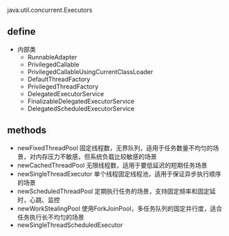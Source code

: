 java.util.concurrent.Executors

## define
* 内部类
  * RunnableAdapter
  * PrivilegedCallable
  * PrivilegedCallableUsingCurrentClassLoader
  * DefaultThreadFactory
  * PrivilegedThreadFactory
  * DelegatedExecutorService
  * FinalizableDelegatedExecutorService
  * DelegatedScheduledExecutorService
  
## methods
* newFixedThreadPool 固定线程数，无界队列，适用于任务数量不均匀的场景，对内存压力不敏感，但系统负载比较敏感的场景
* newCachedThreadPool 无限线程数，适用于要低延迟的短期任务场景
* newSingleThreadExecutor 单个线程固定线程池，适用于保证异步执行顺序的场景
* newScheduledThreadPool 定期执行任务的场景，支持固定频率和固定延时，心跳、监控
* newWorkStealingPool 使用ForkJoinPool，多任务队列的固定并行度，适合任务执行长不均匀的场景
* newSingleThreadScheduledExecutor
  